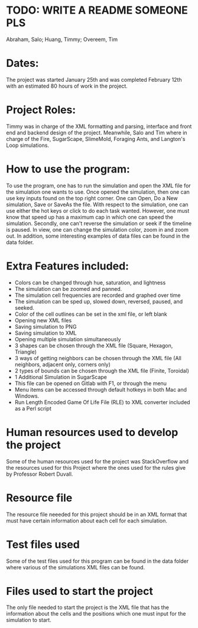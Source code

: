 TODO: WRITE A README SOMEONE PLS
=======
Abraham, Salo;
Huang, Timmy;
Overeem, Tim

Dates:
======
The project was started January 25th and was completed February 12th with an 
estimated 80 hours of work in the project.

Project Roles:
===
Timmy was in charge of the XML formatting and parsing, interface and front end and backend design of the project. Meanwhile,
Salo and Tim where in charge of the Fire, SugarScape, SlimeMold, Foraging Ants, and Langton's Loop simulations.


How to use the program:
===
To use the program, one has to run the simulation and open the XML file for the
simulation one wants to use. Once opened the simulation, then one can use key 
inputs found on the top right corner. One can Open, Do a New simulation, 
Save or SaveAs the file. With respect to the simulation, one can use either the 
hot keys or click to do each task wanted. However, one must know that speed up 
has a maximum cap in which one can speed the simulation. Secondly, one can't 
reverse the simulation or seek if the timeline is paused. In view, one can 
change the simulation color, zoom in and zoom out. In addition, some interesting
examples of data files can be found in the data folder.

Extra Features included:
==
* Colors can be changed through hue, saturation, and lightness
* The simulation can be zoomed and panned.
* The simulation cell frequencies are recorded and graphed over time
* The simulation can be sped up, slowed down, reversed, paused, and seeked.
* Color of the cell outlines can be set in the xml file, or left blank
* Opening new XML files
* Saving simulation to PNG
* Saving simulation to XML
* Opening multiple simulation simultaneously
* 3 shapes can be chosen through the XML file (Square, Hexagon, Triangle)
* 3 ways of getting neighbors can be chosen through the XML file (All neighbors, adjacent only, corners only)
* 2 types of bounds can be chosen through the XML file (Finite, Toroidal)
* 1 Additional Simulation in SugarScape
* This file can be opened on Gitlab with F1, or through the menu
* Menu items can be accessed through default hotkeys in both Mac and Windows.
* Run Length Encoded Game Of Life File (RLE) to XML converter included as a Perl script

Human resources used to develop the project
==
Some of the human resources used for the project was StackOverflow and the
resources used for this Project where the ones used for the rules give by 
Professor Robert Duvall.

Resource file
===
The resource file neeeded for this project should be in an XML format that must
have certain information about each cell for each simulation.

Test files used
==
Some of the test files used for this program can be found in the data folder 
where various of the simulations XML files can be found.

Files used to start the project
==
The only file needed to start the project is the XML file that has the 
information about the cells and the positions which one must input for the
simulation to start.
